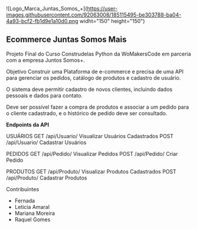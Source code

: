 ![Logo_Marca_Juntas_Somos_+](https://user-images.githubusercontent.com/92063008/185115495-be303788-ba04-4a93-bcf2-fb1d9e1a10d0.png widht="150" height="150")
## Ecommerce Juntas Somos Mais

Projeto Final do Curso Construdelas Python da WoMakersCode em parceria com a empresa Juntos Somos+.

Objetivo Construir uma Plataforma de e-commerce e precisa de uma API para gerenciar os pedidos, 
catálogo de produtos e cadastro de usuário. 

O sistema deve permitir cadastro de novos clientes, incluindo dados pessoais e dados para contato. 

Deve ser possível fazer a compra de produtos e associar a um pedido para o cliente cadastrado, 
e o histórico de pedido deve ser consultado.

**Endpoints da API**

USUÁRIOS
GET /api/Usuario/ Visualizar Usuários Cadastrados
POST /api/Usuario/ Cadastrar Usuários

PEDIDOS
GET /api/Pedido/ Visualizar Pedidos
POST /api/Pedido/ Criar Pedido

PRODUTOS
GET /api/Produto/ Visualizar Produtos Cadastrados
POST /api/Produto/ Cadastrar Produtos


Contribuintes
- Fernada
- Leticia Amaral
- Mariana Moreira
- Raquel Gomes
